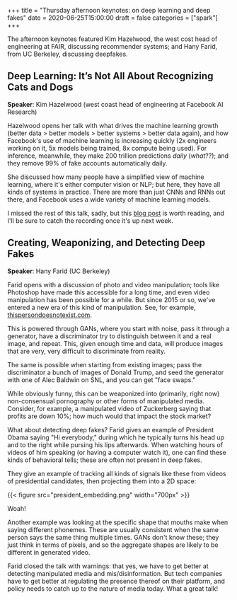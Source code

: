 +++
title = "Thursday afternoon keynotes: on deep learning and deep fakes"
date = 2020-06-25T15:00:00
draft = false
categories = ["spark"]
+++

The afternoon keynotes featured Kim Hazelwood, the west cost head of engineering at FAIR, discussing recommender systems; and Hany Farid, from UC Berkeley, discussing deepfakes.

<!--more-->


## Deep Learning: It’s Not All About Recognizing Cats and Dogs
**Speaker**: Kim Hazelwood (west coast head of engineering at Facebook AI Research)

Hazelwood opens her talk with what drives the machine learning growth (better data > better models > better systems > better data again), and how Facebook's use of machine learning is increasing quickly (2x engineers working on it, 5x models being trained, 8x compute being used). For inference, meanwhile, they make 200 trillion predictions *daily* (*what*??); and they remove 99% of fake accounts automatically daily.

She discussed how many people have a simplified view of machine learning, where it's either computer vision or NLP; but here, they have all kinds of systems in practice. There are more than just CNNs and RNNs out there, and Facebook uses a wide variety of machine learning models.

I missed the rest of this talk, sadly, but this [blog post](https://www.sigarch.org/deep-learning-its-not-all-about-recognizing-cats-and-dogs/) is worth reading, and I'll be sure to catch the recording once it's up next week.


## Creating, Weaponizing, and Detecting Deep Fakes
**Speaker**: Hany Farid (UC Berkeley)

Farid opens with a discussion of photo and video manipulation; tools like Photoshop have made this accessible for a long time, and even video manipulation has been possible for a while. But since 2015 or so, we've entered a new era of this kind of manipulation. See, for example, [thispersondoesnotexist.com](https://thispersondoesnotexist.com/).

This is powered through GANs, where you start with noise, pass it through a generator, have a discriminator try to distinguish between it and a real image, and repeat. This, given enough time and data, will produce images that are very, very difficult to discriminate from reality.

The same is possible when starting from existing images; pass the discriminator a bunch of images of Donald Trump, and seed the generator with one of Alec Baldwin on SNL, and you can get "face swaps." 

While obviously funny, this can be weaponized into (primarily, right now) non-consensual pornography or other forms of manipulated media. Consider, for example, a manipulated video of Zuckerberg saying that profits are down 10%; how much would that impact the stock market?

What about detecting deep fakes? Farid gives an example of President Obama saying "Hi everybody," during which he typically turns his head up and to the right while pursing his lips afterwards. When watching hours of videos of him speaking (or having a computer watch it), one can find these kinds of behavioral tells; these are often not present in deep fakes.

They give an example of tracking all kinds of signals like these from videos of presidential candidates, then projecting them into a 2D space:

{{< figure src="president_embedding.png" width="700px" >}} &nbsp;

Woah!

Another example was looking at the specific shape that mouths make when saying different phonemes. These are usually consistent when the same person says the same thing multiple times. GANs don't know these; they just think in terms of pixels, and so the aggregate shapes are likely to be different in generated video.

Farid closed the talk with warnings: that yes, we have to get better at detecting manipulated media and mis/disinformation. But tech companies have to get better at regulating the presence thereof on their platform, and policy needs to catch up to the nature of media today. What a great talk!




